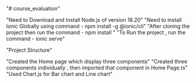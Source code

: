"# course_evaluation" 

"Need to Download and Install Node.js of version 18.20"
"Need to install Ionic Globally using command - npm install -g @ionic/cli"
"After cloning the project then run the command - npm install "
"To Run the project , run the command - ionic serve"

"Project Structure"

"Created the Home page which display three components"
"Created three components individually , then imported that component in Home Page.ts"
"Used Chart.js for Bar chart and Line chart"

